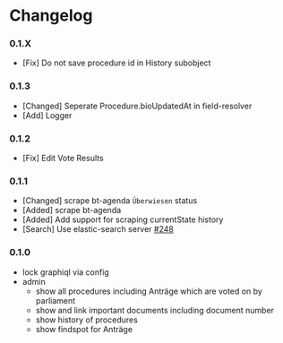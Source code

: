 # Changelog

### 0.1.X

- [Fix] Do not save procedure id in History subobject

### 0.1.3

- [Changed] Seperate Procedure.bioUpdatedAt in field-resolver
- [Add] Logger

### 0.1.2

- [Fix] Edit Vote Results

### 0.1.1

- [Changed] scrape bt-agenda `Überwiesen` status
- [Added] scrape bt-agenda
- [Added] Add support for scraping currentState history
- [Search] Use elastic-search server [#248](https://github.com/demokratie-live/democracy-client/issues/248)

### 0.1.0

- lock graphiql via config
- admin
  - show all procedures including Anträge which are voted on by parliament
  - show and link important documents including document number
  - show history of procedures
  - show findspot for Anträge
